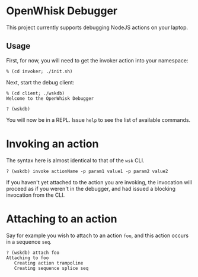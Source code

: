 # OpenWhisk Debugger

This project currently supports debugging NodeJS actions on your laptop.

## Usage

First, for now, you will need to get the invoker action into your namespace:
```
% (cd invoker; ./init.sh)
```

Next, start the debug client:
```
% (cd client; ./wskdb)
Welcome to the OpenWhisk Debugger

? (wskdb)
```

You will now be in a REPL. Issue `help` to see the list of available commands. 

# Invoking an action
The syntax here is almost identical to that of the `wsk` CLI.
```
? (wskdb) invoke actionName -p param1 value1 -p param2 value2
```

If you haven't yet attached to the action you are invoking, the invocation will proceed as if you weren't in the debugger, and had issued a blocking invocation from the CLI.

# Attaching to an action
Say for example you wish to attach to an action `foo`, and this action occurs in a sequence `seq`.
```
? (wskdb) attach foo
Attaching to foo
   Creating action trampoline
   Creating sequence splice seq
```
